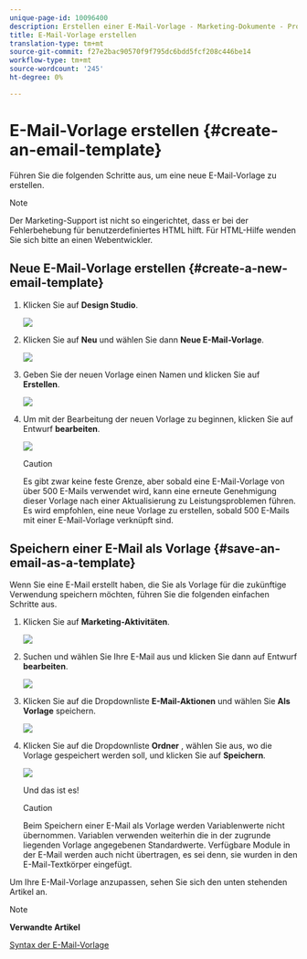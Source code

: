 ```yaml
---
unique-page-id: 10096400
description: Erstellen einer E-Mail-Vorlage - Marketing-Dokumente - Produktdokumentation
title: E-Mail-Vorlage erstellen
translation-type: tm+mt
source-git-commit: f27e2bac90570f9f795dc6bdd5fcf208c446be14
workflow-type: tm+mt
source-wordcount: '245'
ht-degree: 0%

---
```



# E-Mail-Vorlage erstellen {#create-an-email-template}

Führen Sie die folgenden Schritte aus, um eine neue E-Mail-Vorlage zu erstellen.

>[!NOTE]
>
>Der Marketing-Support ist nicht so eingerichtet, dass er bei der Fehlerbehebung für benutzerdefiniertes HTML hilft. Für HTML-Hilfe wenden Sie sich bitte an einen Webentwickler.

## Neue E-Mail-Vorlage erstellen {#create-a-new-email-template}

1. Klicken Sie auf **Design Studio**.

   ![](assets/designstudio.png)

1. Klicken Sie auf **Neu** und wählen Sie dann **Neue E-Mail-Vorlage**.

   ![](assets/ds-two.png)

1. Geben Sie der neuen Vorlage einen Namen und klicken Sie auf **Erstellen**.

   ![](assets/three-1.png)

1. Um mit der Bearbeitung der neuen Vorlage zu beginnen, klicken Sie auf Entwurf **bearbeiten**.

   ![](assets/4.png)

   >[!CAUTION]
   >
   >Es gibt zwar keine feste Grenze, aber sobald eine E-Mail-Vorlage von über 500 E-Mails verwendet wird, kann eine erneute Genehmigung dieser Vorlage nach einer Aktualisierung zu Leistungsproblemen führen. Es wird empfohlen, eine neue Vorlage zu erstellen, sobald 500 E-Mails mit einer E-Mail-Vorlage verknüpft sind.

## Speichern einer E-Mail als Vorlage {#save-an-email-as-a-template}

Wenn Sie eine E-Mail erstellt haben, die Sie als Vorlage für die zukünftige Verwendung speichern möchten, führen Sie die folgenden einfachen Schritte aus.

1. Klicken Sie auf **Marketing-Aktivitäten**.

   ![](assets/one.png)

1. Suchen und wählen Sie Ihre E-Mail aus und klicken Sie dann auf Entwurf **bearbeiten**.

   ![](assets/two-1.png)

1. Klicken Sie auf die Dropdownliste **E-Mail-Aktionen** und wählen Sie **Als Vorlage** speichern.

   ![](assets/four-1.png)

1. Klicken Sie auf die Dropdownliste **Ordner** , wählen Sie aus, wo die Vorlage gespeichert werden soll, und klicken Sie auf **Speichern**.

   ![](assets/five-1.png)

   Und das ist es!

   >[!CAUTION]
   >
   >Beim Speichern einer E-Mail als Vorlage werden Variablenwerte nicht übernommen. Variablen verwenden weiterhin die in der zugrunde liegenden Vorlage angegebenen Standardwerte. Verfügbare Module in der E-Mail werden auch nicht übertragen, es sei denn, sie wurden in den E-Mail-Textkörper eingefügt.

Um Ihre E-Mail-Vorlage anzupassen, sehen Sie sich den unten stehenden Artikel an.

>[!NOTE]
>
>**Verwandte Artikel**
>
>[Syntax der E-Mail-Vorlage](email-template-syntax.md)

